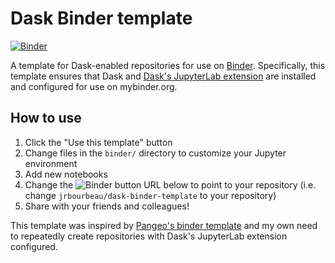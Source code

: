# Dask Binder template

[![Binder](https://mybinder.org/badge_logo.svg)](https://mybinder.org/v2/gh/jrbourbeau/dask-binder-template/main?urlpath=lab)

A template for Dask-enabled repositories for use on [Binder](https://mybinder.org/). Specifically, this template ensures that Dask and [Dask's JupyterLab extension](https://github.com/dask/dask-labextension) are installed and configured for use on mybinder.org.

## How to use

1. Click the "Use this template" button
2. Change files in the ``binder/`` directory to customize your Jupyter environment
3. Add new notebooks
4. Change the ![Binder](https://mybinder.org/badge_logo.svg) button URL below to point to your repository (i.e. change `jrbourbeau/dask-binder-template` to your repository)
5. Share with your friends and colleagues!

This template was inspired by [Pangeo's binder template](https://github.com/pangeo-data/pangeo-binder-template) and my own need to repeatedly create repositories with Dask's JupyterLab extension configured.
